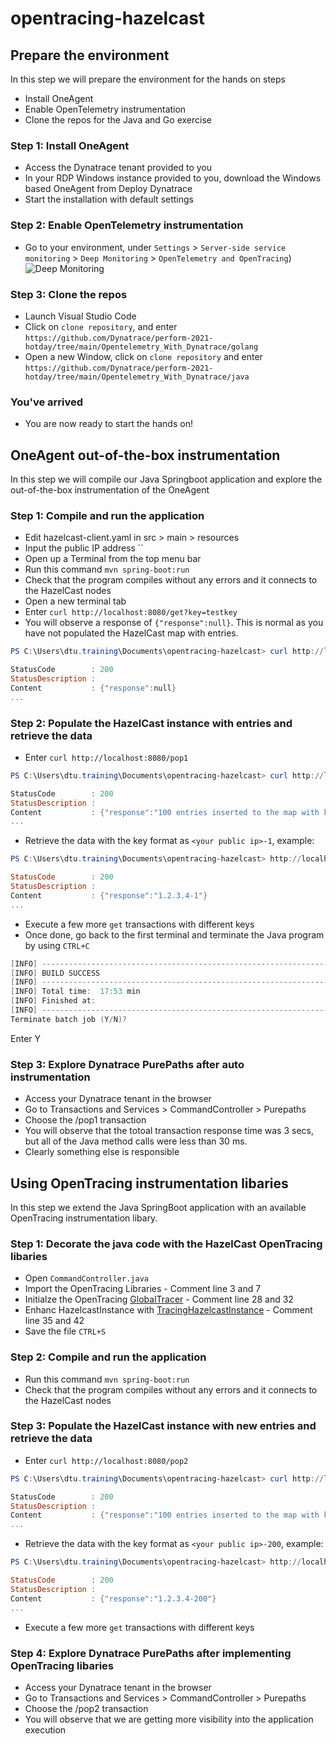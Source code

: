 # opentracing-hazelcast

## Prepare the environment
In this step we will prepare the environment for the hands on steps
- Install OneAgent
- Enable OpenTelemetry instrumentation
- Clone the repos for the Java and Go exercise

### Step 1: Install OneAgent
- Access the Dynatrace tenant provided to you
- In your RDP Windows instance provided to you, download the Windows based OneAgent from Deploy Dynatrace
- Start the installation with default settings

### Step 2: Enable OpenTelemetry instrumentation
- Go to your environment, under `Settings` > `Server-side service monitoring` > `Deep Monitoring` > `OpenTelemetry and OpenTracing`)
  ![Deep Monitoring](../../assets/images/deep_monitoring.png)

### Step 3: Clone the repos
- Launch Visual Studio Code
- Click on `clone repository`, and enter `https://github.com/Dynatrace/perform-2021-hotday/tree/main/Opentelemetry_With_Dynatrace/golang`
- Open a new Window, click on `clone repository` and enter `https://github.com/Dynatrace/perform-2021-hotday/tree/main/Opentelemetry_With_Dynatrace/java`

### You've arrived
- You are now ready to start the hands on!

## OneAgent out-of-the-box instrumentation
In this step we will compile our Java Springboot application and explore the out-of-the-box instrumentation of the OneAgent

### Step 1: Compile and run the application
- Edit hazelcast-client.yaml in src > main > resources
- Input the public IP address ``
- Open up a Terminal from the top menu bar
- Run this command `mvn spring-boot:run`
- Check that the program compiles without any errors and it connects to the HazelCast nodes
- Open a new terminal tab
- Enter `curl http://localhost:8080/get?key=testkey`
- You will observe a response of `{"response":null}`. This is normal as you have not populated the HazelCast map with entries.

```powershell
PS C:\Users\dtu.training\Documents\opentracing-hazelcast> curl http://localhost:8080/get?key=testkey

StatusCode        : 200
StatusDescription :
Content           : {"response":null}
...
```
### Step 2: Populate the HazelCast instance with entries and retrieve the data
- Enter `curl http://localhost:8080/pop1`

```powershell
PS C:\Users\dtu.training\Documents\opentracing-hazelcast> curl http://localhost:8080/pop1

StatusCode        : 200
StatusDescription :
Content           : {"response":"100 entries inserted to the map with key: <your public ip>-* , starting from 1 "}
...
```
- Retrieve the data with the key format as `<your public ip>-1`, example:

```powershell
PS C:\Users\dtu.training\Documents\opentracing-hazelcast> http://localhost:8080/get?key=1.2.3.4-1

StatusCode        : 200
StatusDescription :
Content           : {"response":"1.2.3.4-1"}
...
```

- Execute a few more `get` transactions with different keys
- Once done, go back to the first terminal and terminate the Java program by using `CTRL+C`

```powershell
[INFO] ------------------------------------------------------------------------
[INFO] BUILD SUCCESS
[INFO] ------------------------------------------------------------------------
[INFO] Total time:  17:53 min
[INFO] Finished at: 
[INFO] ------------------------------------------------------------------------
Terminate batch job (Y/N)?
```
Enter Y

### Step 3: Explore Dynatrace PurePaths after auto instrumentation 
- Access your Dynatrace tenant in the browser
- Go to Transactions and Services > CommandController > Purepaths
- Choose the /pop1 transaction
- You will observe that the totoal transaction response time was 3 secs, but all of the Java method calls were less than 30 ms.
- Clearly something else is responsible

## Using OpenTracing instrumentation libaries
In this step we extend the Java SpringBoot application with an available OpenTracing instrumentation libary.

### Step 1: Decorate the java code with the HazelCast OpenTracing libaries
- Open `CommandController.java`
- Import the OpenTracing Libraries - Comment line 3 and 7
- Initialze the OpenTracing [GlobalTracer](https://github.com/opentracing/opentracing-java/blob/master/opentracing-util/src/main/java/io/opentracing/util/GlobalTracer.java) - Comment line 28 and 32
- Enhanc HazelcastInstance with [TracingHazelcastInstance](https://github.com/opentracing-contrib/java-hazelcast) - Comment line 35 and 42
- Save the file `CTRL+S`

### Step 2: Compile and run the application
- Run this command `mvn spring-boot:run`
- Check that the program compiles without any errors and it connects to the HazelCast nodes

### Step 3: Populate the HazelCast instance with new entries and retrieve the data
- Enter `curl http://localhost:8080/pop2`

```powershell
PS C:\Users\dtu.training\Documents\opentracing-hazelcast> curl http://localhost:8080/pop2

StatusCode        : 200
StatusDescription :
Content           : {"response":"100 entries inserted to the map with key: <your public ip>-* , starting from 200 "}
...
```
- Retrieve the data with the key format as `<your public ip>-200`, example:

```powershell
PS C:\Users\dtu.training\Documents\opentracing-hazelcast> http://localhost:8080/get?key=1.2.3.4-200

StatusCode        : 200
StatusDescription :
Content           : {"response":"1.2.3.4-200"}
...
```
- Execute a few more `get` transactions with different keys

### Step 4: Explore Dynatrace PurePaths after implementing OpenTracing libaries 
- Access your Dynatrace tenant in the browser
- Go to Transactions and Services > CommandController > Purepaths
- Choose the /pop2 transaction
- You will observe that we are getting more visibility into the application execution

